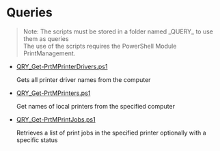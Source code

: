 # Queries

> Note: The scripts must be stored in a folder named \_QUERY_ to use them as queries
> <br>The use of the scripts requires the PowerShell Module PrintManagement.

+ [QRY_Get-PrtMPrinterDrivers.ps1](./QRY_Get-PrtMPrinterDrivers.ps1)

  Gets all printer driver names from the computer

+ [QRY_Get-PrtMPrinters.ps1](./QRY_Get-PrtMPrinters.ps1)

  Get names of local printers from the specified computer

+ [QRY_Get-PrtMPrintJobs.ps1](./QRY_Get-PrtMPrintJobs.ps1)

  Retrieves a list of print jobs in the specified printer optionally with a specific status